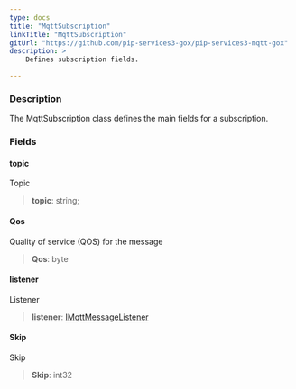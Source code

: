 ```yaml
---
type: docs
title: "MqttSubscription"
linkTitle: "MqttSubscription"
gitUrl: "https://github.com/pip-services3-gox/pip-services3-mqtt-gox"
description: >
    Defines subscription fields.

---
```


### Description

The MqttSubscription class defines the main fields for a subscription.

### Fields

<span class="hide-title-link">

#### topic
Topic
> **topic**: string;
#### Qos
Quality of service (QOS) for the message
> **Qos**: byte
#### listener
Listener
> **listener**: [IMqttMessageListener](../imqtt_message_listener)
#### Skip
Skip
> **Skip**: int32

</span>
